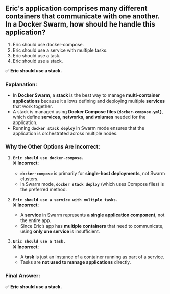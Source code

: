 ## Eric's application comprises many different containers that communicate with one another. In a Docker Swarm, how should he handle this application? 
1. Eric should use docker-compose.
2. Eric should use a service with multiple tasks.
3. Eric should use a task.
4. Eric should use a stack.

✅ **Eric should use a stack.**  

### **Explanation:**  
- In **Docker Swarm**, a **stack** is the best way to manage **multi-container applications** because it allows defining and deploying multiple **services** that work together.  
- A stack is managed using **Docker Compose files (`docker-compose.yml`)**, which define **services, networks, and volumes** needed for the application.  
- Running **`docker stack deploy`** in Swarm mode ensures that the application is orchestrated across multiple nodes.

### **Why the Other Options Are Incorrect:**
1. **`Eric should use docker-compose.`**  
   ❌ **Incorrect**:  
   - **`docker-compose`** is primarily for **single-host deployments**, not Swarm clusters.  
   - In Swarm mode, **`docker stack deploy`** (which uses Compose files) is the preferred method.

2. **`Eric should use a service with multiple tasks.`**  
   ❌ **Incorrect**:  
   - A **service** in Swarm represents **a single application component**, not the entire app.  
   - Since Eric’s app has **multiple containers** that need to communicate, using **only one service** is insufficient.

3. **`Eric should use a task.`**  
   ❌ **Incorrect**:  
   - A **task** is just an instance of a container running as part of a service.  
   - Tasks are **not used to manage applications** directly.

### **Final Answer:**  
✅ **Eric should use a stack.**
